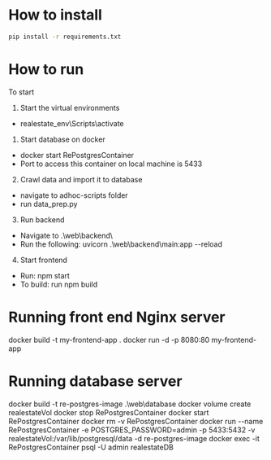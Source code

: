 # How to install

```bash
pip install -r requirements.txt
```

# How to run

To start
1. Start the virtual environments
- realestate_env\Scripts\activate

1. Start database on docker
- docker start RePostgresContainer
- Port to access this container on local machine is 5433

2. Crawl data and import it to database
- navigate to adhoc-scripts folder
- run data_prep.py

3. Run backend
- Navigate to .\web\backend\
- Run the following:
    uvicorn .\web\backend\main:app --reload

4. Start frontend
- Run: npm start
- To build: run npm build



# Running front end Nginx server
docker build -t my-frontend-app .
docker run -d -p 8080:80 my-frontend-app

# Running database server
docker build -t re-postgres-image .\web\database
docker volume create realestateVol
docker stop RePostgresContainer
docker start RePostgresContainer
docker rm -v RePostgresContainer
docker run --name RePostgresContainer -e POSTGRES_PASSWORD=admin -p 5433:5432 -v realestateVol:/var/lib/postgresql/data -d re-postgres-image
docker exec -it RePostgresContainer psql -U admin realestateDB

